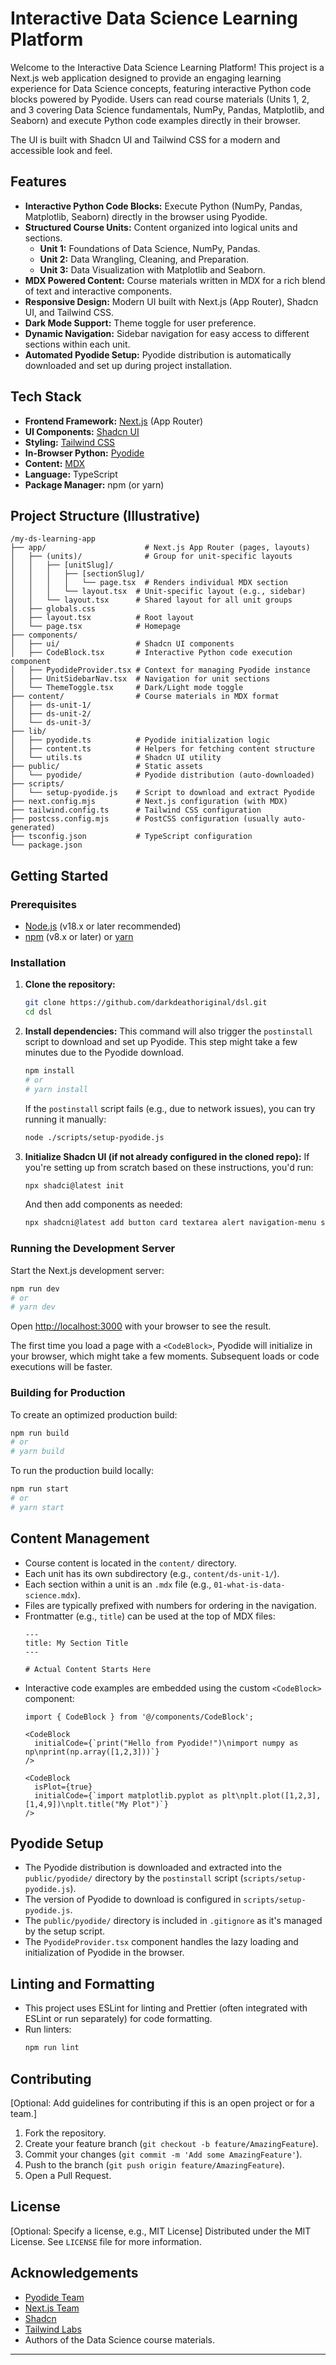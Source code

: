 

# Interactive Data Science Learning Platform

Welcome to the Interactive Data Science Learning Platform! This project is a Next.js web application designed to provide an engaging learning experience for Data Science concepts, featuring interactive Python code blocks powered by Pyodide. Users can read course materials (Units 1, 2, and 3 covering Data Science fundamentals, NumPy, Pandas, Matplotlib, and Seaborn) and execute Python code examples directly in their browser.

The UI is built with Shadcn UI and Tailwind CSS for a modern and accessible look and feel.

## Features

-   **Interactive Python Code Blocks:** Execute Python (NumPy, Pandas, Matplotlib, Seaborn) directly in the browser using Pyodide.
-   **Structured Course Units:** Content organized into logical units and sections.
    -   **Unit 1:** Foundations of Data Science, NumPy, Pandas.
    -   **Unit 2:** Data Wrangling, Cleaning, and Preparation.
    -   **Unit 3:** Data Visualization with Matplotlib and Seaborn.
-   **MDX Powered Content:** Course materials written in MDX for a rich blend of text and interactive components.
-   **Responsive Design:** Modern UI built with Next.js (App Router), Shadcn UI, and Tailwind CSS.
-   **Dark Mode Support:** Theme toggle for user preference.
-   **Dynamic Navigation:** Sidebar navigation for easy access to different sections within each unit.
-   **Automated Pyodide Setup:** Pyodide distribution is automatically downloaded and set up during project installation.

## Tech Stack

-   **Frontend Framework:** [Next.js](https://nextjs.org/) (App Router)
-   **UI Components:** [Shadcn UI](https://ui.shadcn.com/)
-   **Styling:** [Tailwind CSS](https://tailwindcss.com/)
-   **In-Browser Python:** [Pyodide](https://pyodide.org/)
-   **Content:** [MDX](https://mdxjs.com/)
-   **Language:** TypeScript
-   **Package Manager:** npm (or yarn)

## Project Structure (Illustrative)
```
/my-ds-learning-app
├── app/                      # Next.js App Router (pages, layouts)
│   ├── (units)/              # Group for unit-specific layouts
│   │   ├── [unitSlug]/
│   │   │   ├── [sectionSlug]/
│   │   │   │   └── page.tsx  # Renders individual MDX section
│   │   │   └── layout.tsx  # Unit-specific layout (e.g., sidebar)
│   │   └── layout.tsx      # Shared layout for all unit groups
│   ├── globals.css
│   ├── layout.tsx          # Root layout
│   └── page.tsx            # Homepage
├── components/
│   ├── ui/                 # Shadcn UI components
│   ├── CodeBlock.tsx       # Interactive Python code execution component
│   ├── PyodideProvider.tsx # Context for managing Pyodide instance
│   ├── UnitSidebarNav.tsx  # Navigation for unit sections
│   └── ThemeToggle.tsx     # Dark/Light mode toggle
├── content/                # Course materials in MDX format
│   ├── ds-unit-1/
│   ├── ds-unit-2/
│   └── ds-unit-3/
├── lib/
│   ├── pyodide.ts          # Pyodide initialization logic
│   ├── content.ts          # Helpers for fetching content structure
│   └── utils.ts            # Shadcn UI utility
├── public/                 # Static assets
│   └── pyodide/            # Pyodide distribution (auto-downloaded)
├── scripts/
│   └── setup-pyodide.js    # Script to download and extract Pyodide
├── next.config.mjs         # Next.js configuration (with MDX)
├── tailwind.config.ts      # Tailwind CSS configuration
├── postcss.config.mjs      # PostCSS configuration (usually auto-generated)
├── tsconfig.json           # TypeScript configuration
└── package.json
```

## Getting Started

### Prerequisites

-   [Node.js](https://nodejs.org/) (v18.x or later recommended)
-   [npm](https://www.npmjs.com/) (v8.x or later) or [yarn](https://yarnpkg.com/)

### Installation

1.  **Clone the repository:**
    ```bash
    git clone https://github.com/darkdeathoriginal/dsl.git
    cd dsl
    ```

2.  **Install dependencies:**
    This command will also trigger the `postinstall` script to download and set up Pyodide. This step might take a few minutes due to the Pyodide download.
    ```bash
    npm install
    # or
    # yarn install
    ```
    If the `postinstall` script fails (e.g., due to network issues), you can try running it manually:
    ```bash
    node ./scripts/setup-pyodide.js
    ```

3.  **Initialize Shadcn UI (if not already configured in the cloned repo):**
    If you're setting up from scratch based on these instructions, you'd run:
    ```bash
    npx shadci@latest init
    ```
    And then add components as needed:
    ```bash
    npx shadcni@latest add button card textarea alert navigation-menu sheet dropdown-menu ...
    ```

### Running the Development Server

Start the Next.js development server:
```bash
npm run dev
# or
# yarn dev
```
Open [http://localhost:3000](http://localhost:3000) with your browser to see the result.

The first time you load a page with a `<CodeBlock>`, Pyodide will initialize in your browser, which might take a few moments. Subsequent loads or code executions will be faster.

### Building for Production

To create an optimized production build:
```bash
npm run build
# or
# yarn build
```

To run the production build locally:
```bash
npm run start
# or
# yarn start
```

## Content Management

-   Course content is located in the `content/` directory.
-   Each unit has its own subdirectory (e.g., `content/ds-unit-1/`).
-   Each section within a unit is an `.mdx` file (e.g., `01-what-is-data-science.mdx`).
-   Files are typically prefixed with numbers for ordering in the navigation.
-   Frontmatter (e.g., `title`) can be used at the top of MDX files:
    ```mdx
    ---
    title: My Section Title
    ---

    # Actual Content Starts Here
    ```
-   Interactive code examples are embedded using the custom `<CodeBlock>` component:
    ```mdx
    import { CodeBlock } from '@/components/CodeBlock';

    <CodeBlock
      initialCode={`print("Hello from Pyodide!")\nimport numpy as np\nprint(np.array([1,2,3]))`}
    />

    <CodeBlock
      isPlot={true}
      initialCode={`import matplotlib.pyplot as plt\nplt.plot([1,2,3],[1,4,9])\nplt.title("My Plot")`}
    />
    ```

## Pyodide Setup

-   The Pyodide distribution is downloaded and extracted into the `public/pyodide/` directory by the `postinstall` script (`scripts/setup-pyodide.js`).
-   The version of Pyodide to download is configured in `scripts/setup-pyodide.js`.
-   The `public/pyodide/` directory is included in `.gitignore` as it's managed by the setup script.
-   The `PyodideProvider.tsx` component handles the lazy loading and initialization of Pyodide in the browser.

## Linting and Formatting

-   This project uses ESLint for linting and Prettier (often integrated with ESLint or run separately) for code formatting.
-   Run linters:
    ```bash
    npm run lint
    ```

## Contributing

[Optional: Add guidelines for contributing if this is an open project or for a team.]
1. Fork the repository.
2. Create your feature branch (`git checkout -b feature/AmazingFeature`).
3. Commit your changes (`git commit -m 'Add some AmazingFeature'`).
4. Push to the branch (`git push origin feature/AmazingFeature`).
5. Open a Pull Request.

## License

[Optional: Specify a license, e.g., MIT License]
Distributed under the MIT License. See `LICENSE` file for more information.

## Acknowledgements

-   [Pyodide Team](https://pyodide.org/en/stable/about/team.html)
-   [Next.js Team](https://nextjs.org/)
-   [Shadcn](https://github.com/shadcn)
-   [Tailwind Labs](https://tailwindcss.com/)
-   Authors of the Data Science course materials.

---